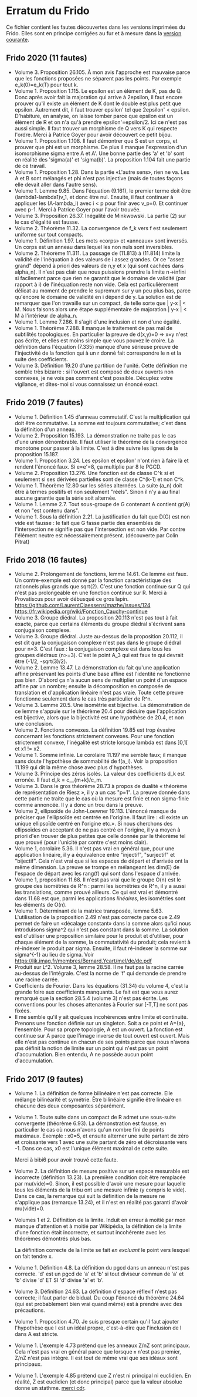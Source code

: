 # Erratum du Frido

Ce fichier contient les fautes découvertes dans les versions imprimées du Frido. Elles sont en principe corrigées au fur et à mesure dans la [version courante](http://laurent.claessens-donadello.eu/pdf/lefrido.pdf).

## Frido 2020 (11 fautes)

- Volume 3. Proposition 26.105. À mon avis l'approche est mauvaise parce que les fonctions proposées ne séparent pas les points. Par exemple e_k(0)=e_k(T) pour tout k.
- Volume 1. Proposition 1.115. Le epsilon est un élément de K, pas de Q. Donc après avoir fait la majoration qui arrive à 2epsilon, il faut encore prouver qu'il existe un élément de K dont le double est plus petit que epsilon. Autrement dit, il faut trouver epsilon' tel que 2epsilon' < epsilon.
    D'habiture, en analyse, on laisse tomber parce que epsilon est un élément de R et on n'a qu'à prendre epsilon'=epsilon/2. Ici ce n'est pas aussi simple. Il faut trouver un morphisme de Q vers K qui respecte l'ordre.
    Merci à Patrice Goyer pour avoir découvert ce petit bijou.
- Volume 1. Proposition 1.108. Il faut démontrer que S est un corps, et prouver que phi est un morphisme. De plus il manque l'expression d'un isomorphisme sigma entre A et A'. Une bonne partie des 'a' et 'b' sont en réalité des 'sigma(a)' et 'sigma(b)'. La proposition 1.104 fait une partie de ce travail.
- Volume 1. Proposition 1.28. Dans la partie «L'autre sens», rien ne va. Les A et B sont mélangés et phi n'est pas injective (mais de toutes façons elle devait aller dans l'autre sens).
- Volume 1. Lemme 9.85. Dans l'équation (9.161), le premier terme doit être (lambda1-lambda1)v_1, et donc être nul. Ensuite, il faut continuer à appliquer les (A-lambda_i) avec i < p pour finir avec v_p=0. Et continuer avec p-1. Merci à Patrice Goyer pour l'avoir trouvée.
- Volume 3. Proposition 26.37. Inégalité de Minkwowski. La partie (2) sur le cas d'égalité est fausse.
- Volume 2. Théorème 11.32. La convergence de f_k vers f est seulement uniforme sur tout compacts.
- Volume 1. Définition 1.97. Les mots «corps» et «anneaux» sont inversés. Un corps est un anneau dans lequel les non nuls sont inversibles.
- Volume 2. Théorème 11.311. La passage de (11.813) à (11.814) limite la validité de l'inéquation à des valeurs de i assez grandes. Or ce "assez grand" dépend à priori des valeurs de n,y et x (qui sont cachées dans alpha_n). Il n'est pas clair que nous puissions prendre la limite n->infini si facilement parce que rien ne garantit que le domaine de validité (par rapport à i) de l'inéquation reste non vide. Cela est particulièrement délicat au moment de prendre le supremum sur y un peu plus bas, parce qu'encore le domaine de validité en i dépend de y. La solution est de remarquer que l'on travaille sur un compact, de telle sorte que | y-x | < M. Nous faisons alors une étape supplémentaire de majoration | y-x | < M à l'intérieur de alpha_n. 
- Volume 1. Lemme 7.286. Il s'agit d'une inclusion et non d'une égalité.
- Volume 1. Théorème 7.288. Il manque le traitement de pas mal de subtilités topologiques. En particulier la preuve de d(x,y)=0 => x=y n'est pas écrite, et elles est moins simple que vous pouvez le croire. La définition dans l'équation (7.335) manque d'une sérieuse preuve de l'injectivité de la fonction qui à un r donné fait correspondre le n et la suite des coefficients.
- Volume 3. Définition 19.20 d'une partition de l'unité. Cette définition me semble très bizarre : si l'ouvert est composé de deux ouverts non connexes, je ne vois pas comment c'est possible. Décuplez votre vigilance, et dites-moi si vous connaissez un énoncé exact.

## Frido 2019 (7 fautes)

- Volume 1. Définition 1.45 d'anneau commutatif. C'est la multiplication qui doit être commutative. La somme est toujours commutative; c'est dans la définition d'un anneau.
- Volume 2. Proposition 15.193. La démonstration ne traite pas le cas d'une union dénombrable. Il faut utiliser le théorème de la convergence monotone pour passer à la limite. C'est à dire suivre les lignes de la proposition 15.187.
- Volume 1. Proposition 3.24. Les epsilon et epsilon' n'ont rien à faire là et rendent l'énoncé faux. Si e=e'=8, ça multiplie par 8 le PGCD.
- Volume 2. Proposition 13.276. Une fonction est de classe C^k si et seulement si ses dérivées partielles sont de classe C^(k-1) et non C^k.
- Volume 1. Théorème 12.80 sur les séries alternées. La suite (a_n) doit être à termes positifs et non seulement "réels". Sinon il n'y a au final aucune garantie que la série soit alternée.
- Volume 1. Lemme 2.7. Tout sous-groupe de G contenant A contient gr(A) et non "est contenu dans".
- Volume 1. Sous la définition 2.21. La justification du fait que D(G) est non vide est fausse : le fait que G fasse partie des ensembles de l'intersection ne signifie pas que l'intersection est non vide. Par contre l'élément neutre est nécessairement présent. (découverte par Colin Pitrat)

## Frido 2018 (16 fautes)

- Volume 2. Prolongement de fonctions, lemme 14.61. Ce lemme est faux.
            Un contre-exemple est donné par la fonction caractéristique des rationnels plus grands que sqrt(2). C'est une fonction continue sur Q qui n'est pas prolongeable en une fonction continue sur R.
            Merci à Provatiscus pour avoir débusqué ce gros lapin.
        https://github.com/LaurentClaessens/mazhe/issues/124
        https://fr.wikipedia.org/wiki/Fonction_Cauchy-continue
- Volume 3. Groupe diédral. La proposition 20.113 n'est pas tout à fait exacte, parce que certains éléments du groupe diédral s'écrivent sans conjugaison complexe.
- Volume 3. Groupe diédral. Juste au-dessus de la proposition 20.112, il est dit que la conjugaison complexe n'est pas dans le groupe diédral pour n=3. C'est faux : la conjugaison complexe est dans tous les groupes diédraux (n>=3). C'est le point A_3 qui est faux te qui devrait être (-1/2, -sqrt(3)/2).
- Volume 2. Lemme 13.47. La démonstration du fait qu'une application affine préservant les points d'une base affine est l'identité ne fonctionne pas bien. D'abord ça n'a aucun sens de multiplier un point d'un espace affine par un nombre; ensuite la décomposition en composée de translation et d'application linéaire n'est pas vraie. Toute cette preuve fonctionne seulement dans le cas très particulier de R^n.
- Volume 3. Lemme 20.5. Une isométrie est bijective. La démonstration de ce lemme s'appuie sur le théorème 20.4 pour déduire que l'application est bijective, alors que la bijectivité est une hypothèse de 20.4, et non une conclusion.
- Volume 2. Fonctions convexes. La définition 19.85 est trop évasive concernant les fonctions strictement convexes. Pour une fonction strictement convexe, l'inégalité est stricte lorsque lambda est dans ]0,1[ et x1 != x2.
- Volume 1. Somme infinie. Le corolaire 11.197 me semble faux; il manque sans doute l'hypothèse de sommabilité de f(a_i). Voir la proposition 11.199 qui dit la même chose avec plus d'hypothèses.
- Volume 3. Principe des zéros isolés. La valeur des coefficients d_k est erronée. Il faut d_k = c__{m+k}/c_m.
- Volume 3. Dans le gros théorème 28.73 à propos de dualité « théorème de représentation de Riesz », il y a un cas "p=1". La preuve donnée dans cette partie ne traite que le cas où la mesure est finie et non sigma-finie comme annoncée. Il y a donc un trou dans la preuve.
- Volume 2, ellipsoïde de John-Loewner 19.113. L'énoncé manque de préciser que l'ellipsoïde est centrée en l'origine. Il faut lire :
  «Il existe un unique ellipsoïde centré en l'origine etc.». Si nous cherchons des ellipsoïdes en acceptant de ne pas centré en l'origine, il y a moyen à priori d'en trouver de plus petites que celle donnée par le théorème tel que prouvé (pour l'unicité par contre c'est moins clair).
- Volume 1, corolaire 5.36. Il n'est pas vrai en général que, pour une application linéaire, il y a équivalence entre "injectif", "surjectif" et "bijectif". Cela n'est vrai que si les espaces de départ et d'arrivée ont la même dimension.
  La preuve se trompe en mélangeant les dim(E) de l'espace de départ avec les rang(f) qui sont dans l'espace d'arrivée.
- Volume 1, proposition 11.68. Il n'est pas vrai que le groupe O(n) est le groupe des isométries de R^n : parmi les isométries de R^n, il y a aussi
  les translations, comme prouvé ailleurs.
  Ce qui est vrai et démontré dans 11.68 est que, parmi les applications *linéaires*, les isométries sont les éléments de O(n).
- Volume 1. Déterminant de la matrice transposée, lemme 5.63. L'utilisation de la proposition 2.49 n'est pas correcte parce que 2.49 permet de faire un «décalage constant» dans la somme alors qu'ici nous introduisons sigma^2 qui n'est pas constant dans la somme.
    La solution est d'utiliser une proposition similaire pour le produit et d'utiliser, pour chaque élément de la somme, la commutativité du produit; cela revient à ré-indexer le produit par sigma. Ensuite, il faut ré-indexer la somme sur sigma^{-1} au lieu de sigma.
    Voir https://ljk.imag.fr/membres/Bernard.Ycart/mel/de/de.pdf
- Produit sur L^2. Volume 3, lemme 28.58. Il ne faut pas la racine carrée au-dessus de l'intégrale. C'est la norme de 'f' qui demande de prendre une racine carrée.
- Coefficients de Fourier. Dans les équations (31.34) du volume 4, c'est la grande foire aux coefficients manquants. Le fait est que vous aurez remarqué que la section 28.5.4 (volume 3) n'est pas écrite. Les conventions pour les choses attenantes à Fourier sur [-T,T] ne sont pas fixées.
- Il me semble qu'il y ait quelques incohérences entre limite et continuité. Prenons une fonction définie sur un singleton. Soit a ce point et A={a}, l'ensemble.
  Pour sa propre topologie, A est un ouvert. La fonction est continue sur A parce que l'image inverse de tout ouvert est ouvert.
  Mais elle n'est pas continue en chacun de ses points parce que nous n'avons pas définit la notion de limite sur un point qui n'est pas un point d'accumulation. Bien entendu, A ne possède aucun point d'accumulation.

## Frido 2017 (9 fautes)

- Volume 1. La définition de forme bilinéaire n'est pas correcte. Elle mélange bilinéarité et symétrie. Être bilinéaire signifie être linéaire en chacune des deux composantes séparément.
- Volume 1. Toute suite dans un compact de R admet une sous-suite convergente (théorème 6.93). La démonstration est fausse, en particulier le cas où nous n'avons qu'un nombre fini de points maximaux. Exemple : x0=5, et ensuite alterner une suite partant de zéro et croissante vers 1 avec une suite partant de zéro et décroissante vers -1. Dans ce cas, x0 est l'unique élément maximal de cette suite.

    Merci à bibi6 pour avoir trouvé cette faute.
- Volume 2. La définition de mesure positive sur un espace mesurable est incorrecte (définition 13.23). La première condition doit être remplacée par 
        mu(vide)=0.
    Sinon, il est possible d'avoir une mesure pour laquelle tous les éléments de la tribu ont une mesure infinie (y compris le vide). Dans
    ce cas, la remarque qui suit la définition de la mesure ne s'applique pas (remarque 13.24), et il n'est en réalité pas garanti d'avoir mu(vide)=0.
- Volumes 1 et 2. Définition de la limite. Induit en erreur à moitié par mon manque d'attention et à moitié par Wikipédia, la définition de la limite d'une fonction était incorrecte, et surtout incohérente avec les théorèmes démontrés plus bas.

    La définition correcte de la limite se fait *en excluant* le point vers lesquel on fait tendre x.
- Volume 1. Définition 4.8. La définition du pgcd dans un anneau n'est pas correcte. 'd' est un pgcd de 'a' et 'b' si tout diviseur commun de 'a' et 'b' divise 'd' ET SI 'd' divise 'a' et 'b'.
- Volume 3. Définition 24.63. La définition d'espace réflexif n'est pas correcte; il faut parler de bidual. Du coup l'énoncé du théorème 24.64 (qui est probablement bien vrai quand même) est à prendre avec des précautions.
- Volume 1. Proposition 4.70. Je suis presque certain qu'il faut ajouter l'hypothèse que I est un idéal propre, c'est-à-dire que l'inclusion de I dans A est stricte.
- Volume 1. L'exemple 4.73 prétend que les anneaux Z/nZ sont principaux. Cela n'est pas vrai en général parce que lorsque `n` n'est pas premier, Z/nZ n'est pas intègre. Il est tout de même vrai que ses idéaux sont principaux.
- Volume 1. L'exemple 4.85 prétend que Z n'est ni principal ni euclidien. En réalité, Z est euclidien (et donc principal) parce que la valeur absolue donne un stathme. [merci cdr](https://github.com/LaurentClaessens/mazhe/issues/58).

